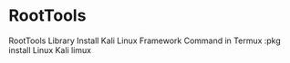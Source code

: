 # RootTools
RootTools Library
Install Kali Linux Framework 
Command in Termux :pkg install Linux Kali limux
